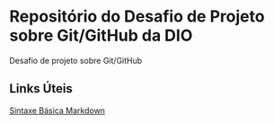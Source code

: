 # Repositório do Desafio de Projeto sobre Git/GitHub da DIO
Desafio de projeto sobre Git/GitHub

## Links Úteis
[Sintaxe Básica Markdown](https://www.markdownguide.org/basic-syntax/)
